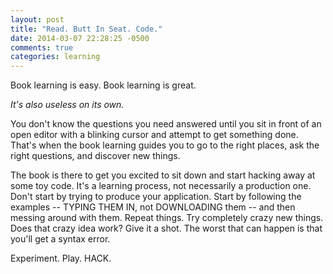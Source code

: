 ```yaml
---
layout: post
title: "Read. Butt In Seat. Code."
date: 2014-03-07 22:28:25 -0500
comments: true
categories: learning
---
```

Book learning is easy. Book learning is great.

*It's also useless on its own.*

You don't know the questions you need answered until you sit in front of an open editor with a blinking cursor and attempt to get something done.  That's when the book learning guides you to go to the right places, ask the right questions, and discover new things.

The book is there to get you excited to sit down and start hacking away at some toy code.  It's a learning process, not necessarily a production one.  Don't start by trying to produce your application.   Start by following the examples -- TYPING THEM IN, not DOWNLOADING them -- and then messing around with them.  Repeat things.  Try completely crazy new things.  Does that crazy idea work?  Give it a shot. The worst that can happen is that you'll get a syntax error.

Experiment. Play. HACK.